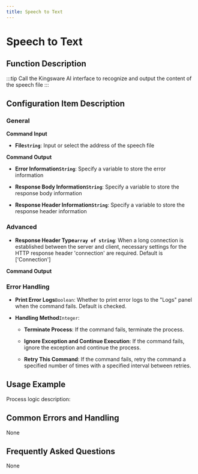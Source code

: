 ```yaml
---
title: Speech to Text
---
```


# Speech to Text

## Function Description

:::tip 
Call the Kingsware AI interface to recognize and output the content of the speech file
:::

## Configuration Item Description

### General

**Command Input**

- **File`string`**: Input or select the address of the speech file


**Command Output**

- **Error Information`String`**: Specify a variable to store the error information

- **Response Body Information`String`**: Specify a variable to store the response body information

- **Response Header Information`String`**: Specify a variable to store the response header information

### Advanced

- **Response Header Type`array of string`**: When a long connection is established between the server and client, necessary settings for the HTTP response header 'connection' are required. Default is ['Connection']


**Command Output**

### Error Handling

- **Print Error Logs**`Boolean`: Whether to print error logs to the "Logs" panel when the command fails. Default is checked. 

- **Handling Method**`Integer`:

    - **Terminate Process**: If the command fails, terminate the process.

    - **Ignore Exception and Continue Execution**: If the command fails, ignore the exception and continue the process.

    - **Retry This Command**: If the command fails, retry the command a specified number of times with a specified interval between retries.

## Usage Example

Process logic description:

## Common Errors and Handling

None

## Frequently Asked Questions

None

